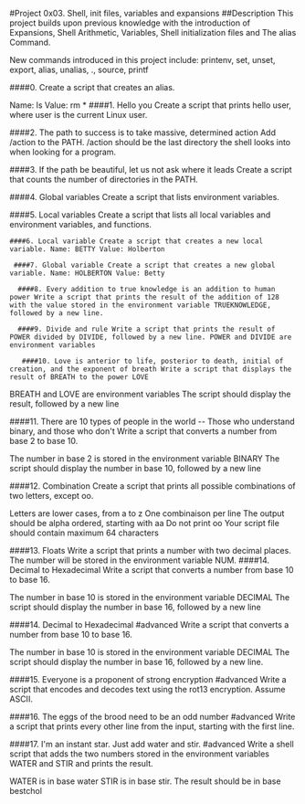#Project 0x03. Shell, init files, variables and expansions ##Description This project builds upon previous knowledge with the introduction of Expansions, Shell Arithmetic, Variables, Shell initialization files and The alias Command.

New commands introduced in this project include: printenv, set, unset, export, alias, unalias, ., source, printf

####0.<o> Create a script that creates an alias.

Name: ls
Value: rm *
####1. Hello you Create a script that prints hello user, where user is the current Linux user.

 ####2. The path to success is to take massive, determined action Add /action to the PATH. /action should be the last directory the shell looks into when looking for a program.
 
  ####3. If the path be beautiful, let us not ask where it leads Create a script that counts the number of directories in the PATH.
  
   ####4. Global variables Create a script that lists environment variables. 
   
   ####5. Local variables Create a script that lists all local variables and environment variables, and functions.
   
    ####6. Local variable Create a script that creates a new local variable. Name: BETTY Value: Holberton
    
     ####7. Global variable Create a script that creates a new global variable. Name: HOLBERTON Value: Betty
     
      ####8. Every addition to true knowledge is an addition to human power Write a script that prints the result of the addition of 128 with the value stored in the environment variable TRUEKNOWLEDGE, followed by a new line. 
      
      ####9. Divide and rule Write a script that prints the result of POWER divided by DIVIDE, followed by a new line. POWER and DIVIDE are environment variables
      
       ####10. Love is anterior to life, posterior to death, initial of creation, and the exponent of breath Write a script that displays the result of BREATH to the power LOVE

BREATH and LOVE are environment variables
The script should display the result, followed by a new line

####11. There are 10 types of people in the world -- Those who understand binary, and those who don't Write a script that converts a number from base 2 to base 10.

The number in base 2 is stored in the environment variable BINARY
The script should display the number in base 10, followed by a new line

####12. Combination Create a script that prints all possible combinations of two letters, except oo.

Letters are lower cases, from a to z
One combinaison per line
The output should be alpha ordered, starting with aa
Do not print oo
Your script file should contain maximum 64 characters

####13. Floats Write a script that prints a number with two decimal places. The number will be stored in the environment variable NUM. ####14. Decimal to Hexadecimal Write a script that converts a number from base 10 to base 16.

The number in base 10 is stored in the environment variable DECIMAL
The script should display the number in base 16, followed by a new line

####14.  Decimal to Hexadecimal
#advanced
Write a script that converts a number from base 10 to base 16.

The number in base 10 is stored in the environment variable DECIMAL
The script should display the number in base 16, followed by a new line.

####15. Everyone is a proponent of strong encryption
#advanced
Write a script that encodes and decodes text using the rot13 encryption. Assume ASCII.

####16.  The eggs of the brood need to be an odd number
#advanced
Write a script that prints every other line from the input, starting with the first line.

####17.  I'm an instant star. Just add water and stir.
#advanced
Write a shell script that adds the two numbers stored in the environment variables WATER and STIR and prints the result.

WATER is in base water
STIR is in base stir.
The result should be in base bestchol

